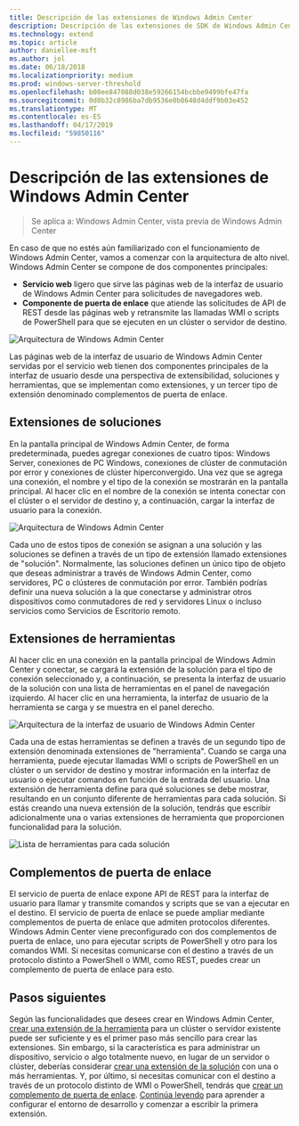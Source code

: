 ```yaml
---
title: Descripción de las extensiones de Windows Admin Center
description: Descripción de las extensiones de SDK de Windows Admin Center (Proyecto Honolulu)
ms.technology: extend
ms.topic: article
author: daniellee-msft
ms.author: jol
ms.date: 06/18/2018
ms.localizationpriority: medium
ms.prod: windows-server-threshold
ms.openlocfilehash: b00ee847088d038e59266154bcbbe9499bfe47fa
ms.sourcegitcommit: 0d0b32c8986ba7db9536e0b8648d4ddf9b03e452
ms.translationtype: MT
ms.contentlocale: es-ES
ms.lasthandoff: 04/17/2019
ms.locfileid: "59850116"
---
```

# <a name="understanding-windows-admin-center-extensions"></a>Descripción de las extensiones de Windows Admin Center

>Se aplica a: Windows Admin Center, vista previa de Windows Admin Center

En caso de que no estés aún familiarizado con el funcionamiento de Windows Admin Center, vamos a comenzar con la arquitectura de alto nivel. Windows Admin Center se compone de dos componentes principales:

- **Servicio web** ligero que sirve las páginas web de la interfaz de usuario de Windows Admin Center para solicitudes de navegadores web.
- **Componente de puerta de enlace** que atiende las solicitudes de API de REST desde las páginas web y retransmite las llamadas WMI o scripts de PowerShell para que se ejecuten en un clúster o servidor de destino.

![Arquitectura de Windows Admin Center](../media/understand-extensions/wac-architecture-500px.png)

Las páginas web de la interfaz de usuario de Windows Admin Center servidas por el servicio web tienen dos componentes principales de la interfaz de usuario desde una perspectiva de extensibilidad, soluciones y herramientas, que se implementan como extensiones, y un tercer tipo de extensión denominado complementos de puerta de enlace.

## <a name="solution-extensions"></a>Extensiones de soluciones

En la pantalla principal de Windows Admin Center, de forma predeterminada, puedes agregar conexiones de cuatro tipos: Windows Server, conexiones de PC Windows, conexiones de clúster de conmutación por error y conexiones de clúster hiperconvergido. Una vez que se agrega una conexión, el nombre y el tipo de la conexión se mostrarán en la pantalla principal. Al hacer clic en el nombre de la conexión se intenta conectar con el clúster o el servidor de destino y, a continuación, cargar la interfaz de usuario para la conexión.

![Arquitectura de Windows Admin Center](../media/understand-extensions/solutions-ui.png)

Cada uno de estos tipos de conexión se asignan a una solución y las soluciones se definen a través de un tipo de extensión llamado extensiones de "solución". Normalmente, las soluciones definen un único tipo de objeto que deseas administrar a través de Windows Admin Center, como servidores, PC o clústeres de conmutación por error. También podrías definir una nueva solución a la que conectarse y administrar otros dispositivos como conmutadores de red y servidores Linux o incluso servicios como Servicios de Escritorio remoto.

## <a name="tool-extensions"></a>Extensiones de herramientas

Al hacer clic en una conexión en la pantalla principal de Windows Admin Center y conectar, se cargará la extensión de la solución para el tipo de conexión seleccionado y, a continuación, se presenta la interfaz de usuario de la solución con una lista de herramientas en el panel de navegación izquierdo. Al hacer clic en una herramienta, la interfaz de usuario de la herramienta se carga y se muestra en el panel derecho.

![Arquitectura de la interfaz de usuario de Windows Admin Center](../media/understand-extensions/ui-architecture.png)

Cada una de estas herramientas se definen a través de un segundo tipo de extensión denominada extensiones de "herramienta". Cuando se carga una herramienta, puede ejecutar llamadas WMI o scripts de PowerShell en un clúster o un servidor de destino y mostrar información en la interfaz de usuario o ejecutar comandos en función de la entrada del usuario. Una extensión de herramienta define para qué soluciones se debe mostrar, resultando en un conjunto diferente de herramientas para cada solución. Si estás creando una nueva extensión de la solución, tendrás que escribir adicionalmente una o varias extensiones de herramienta que proporcionen funcionalidad para la solución.

![Lista de herramientas para cada solución](../media/understand-extensions/tools-for-solutions.png)

## <a name="gateway-plugins"></a>Complementos de puerta de enlace

El servicio de puerta de enlace expone API de REST para la interfaz de usuario para llamar y transmite comandos y scripts que se van a ejecutar en el destino. El servicio de puerta de enlace se puede ampliar mediante complementos de puerta de enlace que admiten protocolos diferentes. Windows Admin Center viene preconfigurado con dos complementos de puerta de enlace, uno para ejecutar scripts de PowerShell y otro para los comandos WMI. Si necesitas comunicarse con el destino a través de un protocolo distinto a PowerShell o WMI, como REST, puedes crear un complemento de puerta de enlace para esto.

## <a name="next-steps"></a>Pasos siguientes

Según las funcionalidades que desees crear en Windows Admin Center, [crear una extensión de la herramienta](develop-tool.md) para un clúster o servidor existente puede ser suficiente y es el primer paso más sencillo para crear las extensiones. Sin embargo, si la característica es para administrar un dispositivo, servicio o algo totalmente nuevo, en lugar de un servidor o clúster, deberías considerar [crear una extensión de la solución](develop-solution.md) con una o más herramientas. Y, por último, si necesitas comunicar con el destino a través de un protocolo distinto de WMI o PowerShell, tendrás que [crear un complemento de puerta de enlace](develop-gateway-plugin.md). [Continúa leyendo](developing-extensions.md) para aprender a configurar el entorno de desarrollo y comenzar a escribir la primera extensión.

